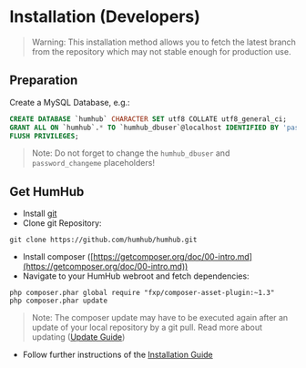 Installation (Developers)
=========================
> Warning: This installation method allows you to fetch the latest branch from the repository which may not stable enough for production use.  

Preparation
-----------
Create a MySQL Database, e.g.:

```sql
CREATE DATABASE `humhub` CHARACTER SET utf8 COLLATE utf8_general_ci;
GRANT ALL ON `humhub`.* TO `humhub_dbuser`@localhost IDENTIFIED BY 'password_changeme';
FLUSH PRIVILEGES;
```

> Note: Do not forget to change the `humhub_dbuser` and `password_changeme` placeholders!

Get HumHub
----------
 - Install [git](https://git-scm.com/)
 - Clone git Repository:

```
git clone https://github.com/humhub/humhub.git
```
 - Install composer ([https://getcomposer.org/doc/00-intro.md](https://getcomposer.org/doc/00-intro.md))
 - Navigate to your HumHub webroot and fetch dependencies:
```
php composer.phar global require "fxp/composer-asset-plugin:~1.3"
php composer.phar update
```

> Note: The composer update may have to be executed again after an update of your local repository by a git pull. Read more about updating ([Update Guide](../developer/admin-updating.html#gitcomposer-based-installations))

 - Follow further instructions of the [Installation Guide](../admin/installation.md)



